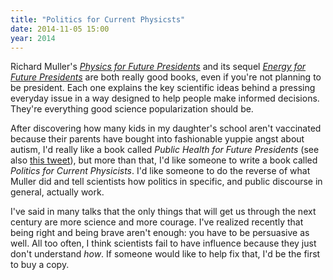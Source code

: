 ```yaml
---
title: "Politics for Current Physicsts"
date: 2014-11-05 15:00
year: 2014
---
```

<p>
  Richard Muller's
  <a href="http://www.amazon.com/Physics-Future-Presidents-Science-Headlines/dp/0393337111/"><em>Physics for Future Presidents</em></a>
  and its sequel
  <a href="http://www.amazon.com/Energy-Future-Presidents-Science-Headlines/dp/0393345106/"><em>Energy for Future Presidents</em></a>
  are both really good books,
  even if you're not planning to be president.
  Each one explains the key scientific ideas behind a pressing everyday issue
  in a way designed to help people make informed decisions.
  They're everything good science popularization should be.
</p>
<p>
  After discovering how many kids in my daughter's school aren't vaccinated
  because their parents have bought into fashionable yuppie angst about autism,
  I'd really like a book called <em>Public Health for Future Presidents</em>
  (see also <a href="https://twitter.com/allergykidsdoc/status/529665665045893120">this tweet</a>),
  but more than that,
  I'd like someone to write a book called <em>Politics for Current Physicists</em>.
  I'd like someone to do the reverse of what Muller did
  and tell scientists how politics in specific,
  and public discourse in general,
  actually work.
</p>
<p>
  I've said in many talks that
  the only things that will get us through the next century are more science and more courage.
  I've realized recently that being right and being brave aren't enough:
  you have to be persuasive as well.
  All too often,
  I think scientists fail to have influence because they just don't understand <em>how</em>.
  If someone would like to help fix that,
  I'd be the first to buy a copy.
</p>
